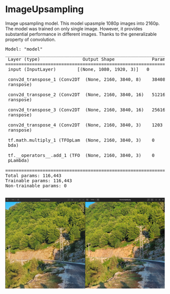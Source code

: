 # ImageUpsampling
Image upsampling model.
This model upasmple 1080p images into 2160p. The model was trained on only single image. However, it provides substantial performance in different images. Thanks to the generalizable property of convolution.

<pre>
Model: "model"
_________________________________________________________________
 Layer (type)                Output Shape              Param #   
=================================================================
 input (InputLayer)        [(None, 1080, 1920, 3)]   0         
                                                                 
 conv2d_transpose_1 (Conv2DT  (None, 2160, 3840, 8)    38408     
 ranspose)                                                       
                                                                 
 conv2d_transpose_2 (Conv2DT  (None, 2160, 3840, 16)   51216     
 ranspose)                                                       
                                                                 
 conv2d_transpose_3 (Conv2DT  (None, 2160, 3840, 16)   25616     
 ranspose)                                                       
                                                                 
 conv2d_transpose_4 (Conv2DT  (None, 2160, 3840, 3)    1203      
 ranspose)                                                       
                                                                 
 tf.math.multiply_1 (TFOpLam  (None, 2160, 3840, 3)    0         
 bda)                                                            
                                                                 
 tf.__operators__.add_1 (TFO  (None, 2160, 3840, 3)    0         
 pLambda)                                                        
                                                                 
=================================================================
Total params: 116,443
Trainable params: 116,443
Non-trainable params: 0
_________________________________________________________________
</pre>
![Image Comparision](https://github.com/NeuralDreamResearch/ImageUpsampling/blob/main/Screenshot%20from%202023-07-13%2020-53-25.png?raw=true)
